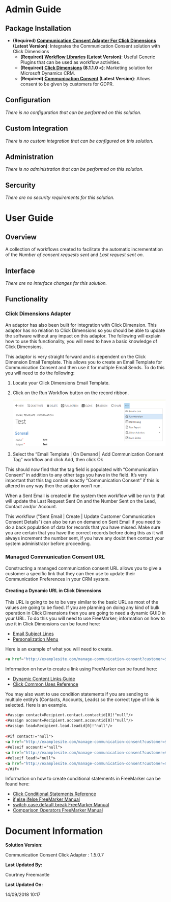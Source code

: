 # Admin Guide

## Package Installation

- **(Required) [Communication Consent Adapter For Click Dimensions](https://chorussolutions.visualstudio.com/Charity%20CRM/_build?definitionId=343&view=buildsHistory) (Latest Version)**: Integrates the Communication Consent solution with Click Dimensions 
  - **(Required) [Workflow Libraries](https://chorussolutions.visualstudio.com/Charity%20CRM/_build?definitionId=78&view=buildsHistory) (Latest Version)**: Useful Generic Plugins that can be used as workflow activities. 
  - **(Required) [Click Dimensions](http://clickdimensions.com/) (8.1.1.0 <)**: Marketing solution for Microsoft Dynamics CRM. 
  - **(Required) [Communication Consent](https://chorussolutions.visualstudio.com/Charity%20CRM/_build?definitionId=294&view=buildsHistory) (Latest Version)**: Allows consent to be given by customers for GDPR.

## Configuration

*There is no configuration that can be performed on this solution.*

## Custom Integration

*There is no custom integration that can be configured on this solution.*

## Administration 

*There is no administration that can be performed on this solution.*

## Sercurity

*There are no security requirements for this solution.*

# User Guide

## Overview

A collection of workflows created to facilitate the automatic incrementation of the _Number of consent requests sent_ and _Last request sent on_. 

## Interface

*There are no interface changes for this solution.*

## Functionality

### Click Dimensions Adapter 

An adaptor has also been built for integration with Click Dimension. This adaptor has no relation to Click Dimensions so you should be able to update the software without any impact on this adaptor. The following will explain how to use this functionality, you will need to have a basic knowledge of Click Dimensions.

This adaptor is very straight forward and is dependent on the Click Dimension Email Template. This allows you to create an Email Template for Communication Consent and then use it for multiple Email Sends. To do this you will need to do the following:

1.	Locate your Click Dimensions Email Template.

2.	Click on the Run Workflow button on the record ribbon. 

    ![Click_F1](help/ClickDimensionAdaptor_F1.png)

3.	Select the “Email Template | On Demand | Add Communication Consent Tag” workflow and click Add, then click Ok

This should now find that the tag field is populated with “Communication Consent” in addition to any other tags you have in the field. It’s very important that this tag contain exactly “Communication Consent” if this is altered in any way then the adaptor won’t run. 

When a Sent Email is created in the system then workflow will be run to that will update the Last Request Sent On and the Number Sent on the Lead, Contact and/or Account.

This workflow ("Sent Email | Create | Update Customer Communication Consent Details") can also be run on demand on Sent Email if you need to do a back population of data for records that you have missed. Make sure you are certain that you have the correct records before doing this as it will always increment the number sent, if you have any doubt then contact your system administrator before proceeding.  

### Managed Communication Consent URL

Constructing a managed communication consent URL allows you to give a customer a specific link that they can then use to update their Communication Preferences in your CRM system. 

#### Creating a Dynamic URL in Click Dimensions

This URL is going to be to be very similar to the basic URL as most of the values are going to be fixed. If you are planning on doing any kind of bulk operation in Click Dimensions then you are going to need a dynamic GUID in your URL. To do this you will need to use FreeMarker; information on how to use it in Click Dimensions can be found here:

-	[Email Subject Lines](https://support.clickdimensions.com/hc/en-us/articles/115001156193-Personalize-Email-Subject-Lines)
-	[Personalization Menu](https://support.clickdimensions.com/hc/en-us/articles/115001162753-FreeMarker-Personalization-Menu)

Here is an example of what you will need to create.
```html
<a href="http://examplesite.com/manage-communication-consent?customer=${Recipient.contact.contactid[0]!}type=contact&sourceName=Website&sourceRef=MyEmailSend">Link Text</a>
```

Information on how to create a link using FreeMarker can be found here:

-	 [Dynamic Content Links Guide](http://blog.clickdimensions.com/dynamic-content-and-links/)
-	[Click Common Uses Reference](https://support.clickdimensions.com/hc/en-us/articles/115001168234)

You may also want to use condition statements if you are sending to multiple entity’s (Contacts, Accounts, Leads) so the correct type of link is selected. Here is an example.

```html
<#assign contact=Recipient.contact.contactid[0]!"null"/> 
<#assign account=Recipient.account.accountid[0]!"null"/> 
<#assign lead=Recipient.lead.leadid[0]!"null"/> 

<#if contact!="null"> 
<a href="http://examplesite.com/manage-communication-consent?customer=${Recipient.contact.contactid[0]!}type=contact&sourceName=Website&sourceRef=MyEmailSend">Link Text</a>
<#elseif account!="null"> 
<a href="http://examplesite.com/manage-communication-consent?customer=${Recipient.account.accountid[0]!}type=account&sourceName=Website&sourceRef=MyEmailSend">Link Text</a>
<#elseif lead!="null"> 
<a href="http://examplesite.com/manage-communication-consent?customer=${Recipient.lead.leadid[0]!}type=lead&sourceName=Website&sourceRef=MyEmailSend">Link Text</a>
</#if>
```
Information on how to create conditional statements in FreeMarker can be found here:

-	[Click Conditional Statements Reference](https://support.clickdimensions.com/hc/en-us/articles/115001168194-FreeMarker-Conditional-Statements)
-	[if,else,ifelse FreeMarker Manual](https://freemarker.apache.org/docs/ref_directive_if.html)
-	[switch,case,default,break FreeMarker Manual](https://freemarker.apache.org/docs/ref_directive_switch.html)
- [Comparison Operators FreeMarker Manual](https://freemarker.apache.org/docs/dgui_template_exp.html#dgui_template_exp_comparison)


# Document Information

**Solution Version:** 

Communication Consent Click Adapter : 1.5.0.7

**Last Updated By:**

Courtney Freemantle

**Last Updated On:**

14/09/2018 10:17
